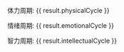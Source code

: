 <!-- <template>   -->
  <div>  
    <el-date-picker  
      v-model="birthDate"  
      type="date"  
      placeholder="选择出生日期"  
      @change="calculateBiorhythm"  
    ></el-date-picker>  
    <div v-if="result">  
      <p>体力周期: {{ result.physicalCycle }}</p>  
      <p>情绪周期: {{ result.emotionalCycle }}</p>  
      <p>智力周期: {{ result.intellectualCycle }}</p>  
    </div>  
  </div>  
<!-- </template>   -->
  
<script setup>  
import { ref, computed } from 'vue';  
import { ElDatePicker } from 'element-plus';  

    const birthDate = ref(null);  
    const result = ref(null);  
  
    const calculateBiorhythm = () => {  
      if (!birthDate.value) return;  
  
      const targetDate = new Date(); // 假设目标日期为当前日期  
      const daysSinceBirth = (targetDate - birthDate.value) / (1000 * 60 * 60 * 24);  
      const leapYears = Math.floor((targetDate.getFullYear() - birthDate.value.getFullYear()) / 4) -  
        Math.floor((birthDate.value.getMonth() > 2 ? birthDate.value.getFullYear() : birthDate.value.getFullYear() - 1) / 4) +  
        (birthDate.value.getMonth() === 2 && birthDate.value.getDate() >= 29 ? 1 : 0);  
  
      const X = Math.floor(365 * (targetDate.getFullYear() - birthDate.value.getFullYear()) + leapYears + (targetDate.getDate() - birthDate.value.getDate()));  
  
      const physicalCycle = {  
        cycle: Math.floor(X / 23),  
        day: X % 23,  
      };  
  
      const emotionalCycle = {  
        cycle: Math.floor(X / 28),  
        day: X % 28,  
      };  
  
      const intellectualCycle = {  
        cycle: Math.floor(X / 33),  
        day: X % 33,  
      };  
  
      result.value = {  
        physicalCycle: `第${physicalCycle.cycle + 1}周期第${physicalCycle.day + 1}天`,  
        emotionalCycle: `第${emotionalCycle.cycle + 1}周期第${emotionalCycle.day + 1}天`,  
        intellectualCycle: `第${intellectualCycle.cycle + 1}周期第${intellectualCycle.day + 1}天`,  
      };  
    };  
  
</script>  
  
<style scoped>  
/* 添加样式 */  
</style>